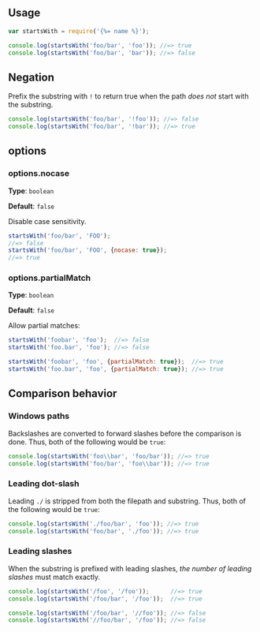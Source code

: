 ## Usage

```js
var startsWith = require('{%= name %}');

console.log(startsWith('foo/bar', 'foo')); //=> true
console.log(startsWith('foo/bar', 'bar')); //=> false
```

## Negation

Prefix the substring with `!` to return true when the path _does not_ start with the substring.

```js
console.log(startsWith('foo/bar', '!foo')); //=> false
console.log(startsWith('foo/bar', '!bar')); //=> true
```


## options

### options.nocase

**Type**: `boolean`

**Default**: `false`

Disable case sensitivity.

```js
startsWith('foo/bar', 'FOO');                 
//=> false
startsWith('foo/bar', 'FOO', {nocase: true}); 
//=> true
```

### options.partialMatch

**Type**: `boolean`

**Default**: `false`


Allow partial matches:

```js
startsWith('foobar', 'foo');  //=> false                 
startsWith('foo.bar', 'foo'); //=> false                 

startsWith('foobar', 'foo', {partialMatch: true});  //=> true 
startsWith('foo.bar', 'foo', {partialMatch: true}); //=> true 
```


## Comparison behavior

### Windows paths

Backslashes are converted to forward slashes before the comparison is done. Thus, both of the following would be `true`:

```js
console.log(startsWith('foo\\bar', 'foo/bar')); //=> true
console.log(startsWith('foo/bar', 'foo\\bar')); //=> true
```

### Leading dot-slash

Leading `./` is stripped from both the filepath and substring. Thus, both of the following would be `true`:

```js
console.log(startsWith('./foo/bar', 'foo')); //=> true
console.log(startsWith('foo/bar', './foo')); //=> true
```

### Leading slashes

When the substring is prefixed with leading slashes, _the number of leading slashes_ must match exactly. 

```js
console.log(startsWith('/foo', '/foo'));      //=> true
console.log(startsWith('/foo/bar', '/foo'));  //=> true

console.log(startsWith('/foo/bar', '//foo')); //=> false
console.log(startsWith('//foo/bar', '/foo')); //=> false
```
